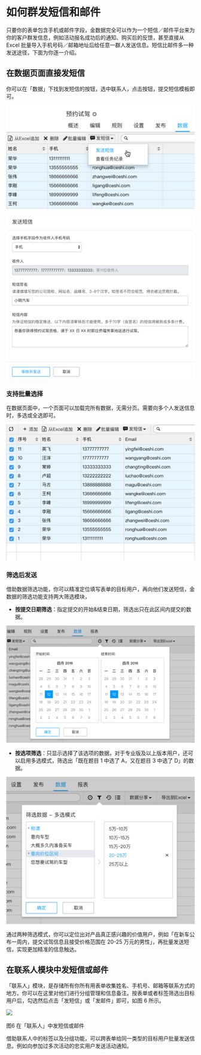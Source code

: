 # 如何群发短信和邮件

只要你的表单包含手机或邮件字段，金数据完全可以作为一个短信／邮件平台来为你的客户群发信息，例如活动报名成功后的通知、购买后的反馈，甚至直接从 Excel 批量导入手机号码／邮箱地址后给任意一群人发送信息。短信比邮件多一种发送途径，下面为你逐一介绍。

## 在数据页面直接发短信

你可以在「数据」下找到发短信的按钮，选中联系人，点击按钮，提交短信模板即可。

![](/assets/数据页面发短信.png)

![](/assets/发短信界面.png)

### 支持批量选择

在数据页面中，一个页面可以加载完所有数据，无需分页。需要向多个人发送信息时，多选或全选即可。

![](/assets/批量操作.png)

### 筛选后发送

借助数据筛选功能，你可以精准定位填写表单的目标用户，再向他们发送短信，金数据的筛选功能支持两大筛选模块，

* **按提交日期筛选**：指定提交的开始&结束日期，筛选出只在此区间内提交的数据。

![](/assets/数据筛选-时间.png)

* **按选项筛选**：只显示选择了该选项的数据，对于专业版及以上版本用户，还可以启用多选模式，筛选出「既在题目 1 中选了 A，又在题目 3 中选了 D」的数据。

![](/assets/数据筛选-条件.png)

通过两种筛选模式，你可以定位出对产品真正感兴趣的价值用户，例如「在新车公布一周内，提交试驾信息且接受价格范围在 20-25 万元的男性」，再批量发送短信，实现更加精准的信息触达。

## 在联系人模块中发短信或邮件

「联系人」模块，是存储所有你所有用表单收集姓名、手机号、邮箱等联系方式的地方。你可以在这里对他们进行分组管理和信息备注。按表单或者标签筛选出目标用户后，勾选然后点击「发短信」或「发邮件」即可，如图 6 所示。

![](https://dn-shimo-image.qbox.me/fWFNr6gsSF0Nt0q2/%E5%B1%8F%E5%B9%95%E5%BF%AB%E7%85%A7%202016-11-26%20%E4%B8%8B%E5%8D%8811.53.35.jpg!thumbnail)

图6 在「联系人」中发短信或邮件

借助联系人中的标签以及分组功能，可以跨表单给同一类型的目标用户批量发送信息。例如向参加过多次活动的忠实用户发送活动通知。

